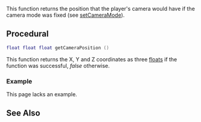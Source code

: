 This function returns the position that the player's camera would have if the camera mode was fixed (see [setCameraMode](/docs/setCameraMode.md "wikilink")).

Procedural
----------

``` lua
float float float getCameraPosition ()
```

This function returns the X, Y and Z coordinates as three [floats](/docs/float.md "wikilink") if the function was successful, *false* otherwise.

### Example

This page lacks an example.

See Also
--------
